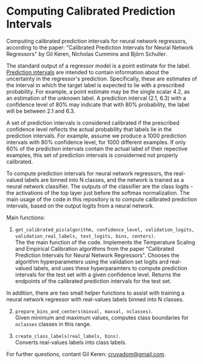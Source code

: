 # Computing Calibrated Prediction Intervals
Computing calibrated prediction intervals for neural network regressors, according to the paper:
"Calibrated Prediction Intervals for Neural Network Regressors"
by Gil Keren, Nicholas Cummins and Björn Schuller. 

The standard output of a regressor model is a point estimate for the label. [Prediction intervals](https://en.wikipedia.org/wiki/Prediction_interval) are intended to contain information about the uncertainty in the regressor's prediction. Specifically, these are estimates of the interval in which the target label is expected to lie with a prescribed probability. For example, a point estimate may be the single scalar 4.2, as an estimation of the unknown label. A prediction interval (2.1, 6.3) with a confidence level of 80% may indicate that with 80% probability, the label will be between 2.1 and 6.3. 

A set of prediction intervals is considered calibrated if the prescribed confidence level reflects the actual probability that labels lie in the prediction intervals. For example, assume we produce a 1000 prediction intervals with 80% confidence level, for 1000 different examples. If only 60% of the prediction intervals contain the actual label of their repective examples, this set of prediction intervals is considerned not properly calibrated. 

To compute prediction intervals for neural network regressors, the real-valued labels are binned into N classes, and the network is trained as a neural network classifier. The outputs of the classifier are the class logits - the activations of the top layer just before the softmax normalization. The main usage of the code in this repository is to compute calibrated prediction intervals, based on the output logits from a neural network. 

Main functions:  
1) `get_calibrated_pis(algorithm, confidence_level, validation_logits, validation_real_labels, test_logits, bins, centers)`.  
The the main function of the code. Implements the Temperature Scaling and Empirical Calibration algorithms from the paper "Calibrated Prediction Intervals for Neural Network Regressors". Chooses the algorithm hyperparameters using the validation set logits and real-valued labels, and uses these hyperparamters to compute prediction intervals for the test set with a given confidence level. Returns the endpoints of the calibrated prediction intervals for the test set. 

In addition, there are two small helper functions to assist with training a neural network regressor with real-values labels binned into N classes.  

2) `prepare_bins_and_centers(minval, maxval, nclasses)`.  
Given minimum and maximum values, computes class boundaries for `nclasses` classes in this range. 

3) `create_class_labels(real_labels, bins)`.  
Converts real-values labels into class labels. 

For further questions, contant Gil Keren: cruvadom@gmail.com.
